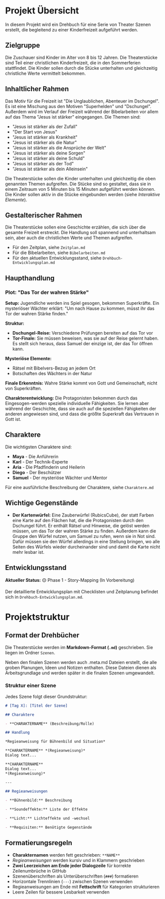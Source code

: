 # Projekt Übersicht

In diesem Projekt wird ein Drehbuch für eine Serie von Theater Szenen erstellt, die begleitend zu einer Kinderfreizeit aufgeführt werden.

## Zielgruppe

Die Zuschauer sind Kinder im Alter von 8 bis 12 Jahren. Die Theaterstücke sind Teil einer christlichen Kinderfreizeit, die in den Sommerferien stattfindet. Die Kinder sollen durch die Stücke unterhalten und gleichzeitig christliche Werte vermittelt bekommen.

## Inhaltlicher Rahmen

Das Motiv für die Freizeit ist "Die Unglaublichen, Abenteuer im Dschungel". Es ist eine Mischung aus den Motiven "Superhelden" und "Dschungel". Außerdem wird im Verlauf der Freizeit während der Bibelarbeiten vor allem auf das Thema "Jesus ist stärker" eingegangen. Die Themen sind:
- "Jesus ist stärker als der Zufall"
- "Der Start von Jesus"
- "Jesus ist stärker als Krankheit"
- "Jesus ist stärker als die Natur"
- "Jesus ist stärker als die Ansprüche der Welt"
- "Jesus ist stärker als deine Sorgen"
- "Jesus ist stärker als deine Schuld"
- "Jesus ist stärker als der Tod"
- "Jesus ist stärker als dein Alleinsein"

Die Theaterstücke sollen die Kinder unterhalten und gleichzeitig die oben genannten Themen aufgreifen. Die Stücke sind so gestaltet, dass sie in einem Zeitraum von 5 Minuten bis 15 Minuten aufgeführt werden können. Die Kinder sollen aktiv in die Stücke eingebunden werden (siehe *Interaktive Elemente*).

## Gestalterischer Rahmen

Die Theaterstücke sollen eine Geschichte erzählen, die sich über die gesamte Freizeit erstreckt. Die Handlung soll spannend und unterhaltsam sein, aber auch die christlichen Werte und Themen aufgreifen.

- Für den Zeitplan, siehe `Zeitplan.md`
- Für die Bibelarbeiten, siehe `Bibelarbeiten.md`
- Für den aktuellen Entwicklungsstand, siehe `Drehbuch-Entwicklungsplan.md`

## Haupthandlung

### Plot: "Das Tor der wahren Stärke"

**Setup:**
Jugendliche werden ins Spiel gesogen, bekommen Superkräfte. Ein mysteriöser Wächter erklärt: "Um nach Hause zu kommen, müsst ihr das Tor der wahren Stärke finden."

**Struktur:**
- **Dschungel-Reise:** Verschiedene Prüfungen bereiten auf das Tor vor
- **Tor-Finale:** Sie müssen beweisen, was sie auf der Reise gelernt haben. Es stellt sich heraus, dass Samuel der einzige ist, der das Tor öffnen kann.

**Mysteriöse Elemente:**
- Rätsel mit Bibelvers-Bezug an jedem Ort
- Botschaften des Wächters in der Natur

**Finale Erkenntnis:**
Wahre Stärke kommt von Gott und Gemeinschaft, nicht von Superkräften.

**Charakterentwicklung:**
Die Protagonisten bekommen durch das Eingesogen-werden spezielle individuelle Fähigkeiten. Sie lernen aber während der Geschichte, dass sie auch auf die speziellen Fähigkeiten der anderen angewiesen sind, und dass die größte Superkraft das Vertrauen in Gott ist.

## Charaktere

Die wichtigsten Charaktere sind:
- **Maya** - Die Anführerin
- **Karl** - Der Technik-Experte
- **Aria** - Die Pfadfinderin und Heilerin
- **Diego** - Der Beschützer
- **Samuel** - Der mysteriöse Wächter und Mentor

Für eine ausführliche Beschreibung der Charaktere, siehe `Charaktere.md`

## Wichtige Gegenstände

- **Der Kartenwürfel:** Eine Zauberwürfel (RubicsCube), der statt Farben eine Karte auf den Flächen hat, die die Protagonisten durch den Dschungel führt. Er enthält Rätsel und Hinweise, die gelöst werden müssen, um das Tor der wahren Stärke zu finden. Außerdem kann die Gruppe den Würfel nutzen, um Samuel zu rufen, wenn sie in Not sind. Dafür müssen sie den Würfel allerdings in eine Stellung bringen, wo alle Seiten des Würfels wieder durcheinander sind und damit die Karte nicht mehr lesbar ist.

## Entwicklungsstand

**Aktueller Status:** 🟡 Phase 1 - Story-Mapping (In Vorbereitung)

Der detaillierte Entwicklungsplan mit Checklisten und Zeitplanung befindet sich in `Drehbuch-Entwicklungsplan.md`.

# Projektstruktur

## Format der Drehbücher

Die Theaterstücke werden im **Markdown-Format (`.md`)** geschrieben. Sie liegen im Ordner `Szenen`.

Neben den finalen Szenen werden auch .meta.md Dateien erstellt, die alle groben Planungen, Ideen und Notizen enthalten. Diese Dateien dienen als Arbeitsgrundlage und werden später in die finalen Szenen umgewandelt.

### Struktur einer Szene

Jedes Szene folgt dieser Grundstruktur:

```markdown
# [Tag X]: [Titel der Szene]

## Charaktere

- **CHARAKTERNAME** (Beschreibung/Rolle)

## Handlung

*Regieanweisung für Bühnenbild und Situation*

**CHARAKTERNAME** *(Regieanweisung)*  
Dialog text...

**CHARAKTERNAME**
Dialog text...
*(Regieanweisung)*

---

## Regieanweisungen

- **Bühnenbild:** Beschreibung

- **Soundeffekte:** Liste der Effekte

- **Licht:** Lichteffekte und -wechsel

- **Requisiten:** Benötigte Gegenstände
```

## Formatierungsregeln

- **Charakternamen** werden fett geschrieben: `**NAME**`
- *Regieanweisungen* werden kursiv und in Klammern geschrieben
- **Zwei Leerzeichen am Ende jeder Dialogzeile** für korrekte Zeilenumbrüche in GitHub
- Szenenüberschriften als Unterüberschriften (`###`) formatieren
- Horizontale Trennlinien (`---`) zwischen Szenen verwenden
- Regieanweisungen am Ende mit **Fettschrift** für Kategorien strukturieren
- Leere Zeilen für bessere Lesbarkeit verwenden
